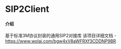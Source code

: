 # SIP2Client

#### 介绍

基于标准3M协议封装的通用SIP2对接库
该项目详细文档 - https://www.wolai.com/bgw4xV8aWFRXf3CDDNP9BR


